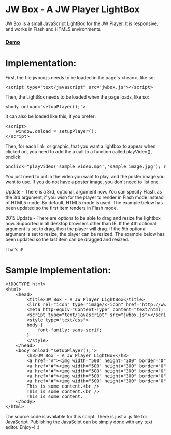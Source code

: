 JW Box - A JW Player LightBox
==========

JW Box is a small JavaScript LightBox for the JW Player. It is responsive, and works in Flash and HTML5 environments.

### [Demo](http://www.pluginsbyethan.com/github/jwbox.html)

Implementation:
==========

First, the file jwbox.js needs to be loaded in the page's &lt;head&gt;, like so:

<pre>
&lt;script type=&quot;text/javascript&quot; src=&quot;jwbox.js&quot;&gt;&lt;/script&gt;
</pre>

Then, the LightBox needs to be loaded when the page loads, like so:

<pre>
&lt;body onload=&quot;setupPlayer();&quot;&gt;
</pre>

It can also be loaded like this, if you prefer:

<pre>
&lt;script&gt;
	window.onload = setupPlayer();
&lt;/script&gt;
</pre>

Then, for each link, or graphic, that you want a lightbox to appear when clicked on, you need to add the a call to a function called playVideo(), onclick:

<pre>
onclick="playVideo('sample_video.mp4','sample_image.jpg'); return false;"
</pre>

You just need to put in the video you want to play, and the poster image you want to use. If you do not have a poster image, you don't need to list one. 

Update - There is a 3rd, optional, argument now. You can specify Flash, as the 3rd argument, if you wish for the player to render in Flash mode instead of HTML5 mode. By default, HTML5 mode is used. The example below has been updated so the first item renders in Flash mode.

2015 Update - There are options to be able to drag and resize the lightbox now. Supported in all desktop browsers other than IE.  If the 4th optional argument is set to drag, then the player will drag. If the 5th optional argument is set to resize, the player can be resized. The example below has been updated so the last item can be dragged and resized.

That's it! 

Sample Implementation:
==========
<pre>
&lt;!DOCTYPE html&gt;
&lt;html&gt;
&nbsp;&nbsp;&nbsp;&nbsp;&lt;head&gt;
&nbsp;&nbsp;&nbsp;&nbsp;&nbsp;&nbsp;&nbsp;&nbsp;&lt;title&gt;JW Box - A JW Player LightBox&lt;/title&gt;
		&lt;link rel=&quot;icon&quot; type=&quot;image/x-icon&quot; href=&quot;http://www.jwplayer.com/wp-content/themes/jwplayer-104/favicon.ico&quot; /&gt;
		&lt;meta http-equiv=&quot;Content-Type&quot; content=&quot;text/html; charset=utf-8&quot; /&gt;
		&lt;script type=&quot;text/javascript&quot; src=&quot;jwbox.js&quot;&gt;&lt;/script&gt;
		&lt;style type=&quot;text/css&quot;&gt;
		body {
			font-family: sans-serif;
		}
		&lt;/style&gt;
&nbsp;&nbsp;&nbsp;&nbsp;&lt;/head&gt;
&nbsp;&nbsp;&nbsp;&nbsp;&lt;body onload=&quot;setupPlayer();&quot;&gt;
		&lt;h3&gt;JW Box - A JW Player LightBox&lt;/h3&gt;
		&lt;a href=&quot;#&quot;&gt;&lt;img width=&quot;500&quot; height=&quot;300&quot; border=&quot;0&quot; src=&quot;http://content.bitsontherun.com/thumbs/i8oQD9zd-480.jpg&quot; onclick=&quot;playVideo('http://content.bitsontherun.com/videos/i8oQD9zd-kNspJqnJ.mp4','http://content.bitsontherun.com/thumbs/i8oQD9zd-480.jpg','flash'); return false;&quot; /&gt;&lt;/a&gt;&lt;br /&gt;&lt;br /&gt;
		&lt;a href=&quot;#&quot;&gt;&lt;img width=&quot;500&quot; height=&quot;300&quot; border=&quot;0&quot; src=&quot;http://www.longtailvideo.com/jw/upload/bunny.jpg&quot; onclick=&quot;playVideo('http://www.longtailvideo.com/jw/upload/bunny.mp4','http://www.longtailvideo.com/jw/upload/bunny.jpg'); return false;&quot; /&gt;&lt;/a&gt;&lt;br /&gt;&lt;br /&gt;
		&lt;a href=&quot;#&quot;&gt;&lt;img width=&quot;500&quot; height=&quot;300&quot; border=&quot;0&quot; src=&quot;http://content.bitsontherun.com/thumbs/3XnJSIm4-480.jpg&quot; onclick=&quot;playVideo('http://content.bitsontherun.com/videos/3XnJSIm4-kNspJqnJ.mp4','http://content.bitsontherun.com/thumbs/3XnJSIm4-480.jpg'); return false;&quot; /&gt;&lt;/a&gt;&lt;br /&gt;&lt;br /&gt;
		&lt;a href=&quot;#&quot;&gt;&lt;img width=&quot;500&quot; height=&quot;300&quot; border=&quot;0&quot; src=&quot;http://content.bitsontherun.com/thumbs/6O7cYVpH-480.jpg&quot; onclick=&quot;playVideo('http://content.bitsontherun.com/videos/6O7cYVpH-1ahmry41.mp4','http://content.bitsontherun.com/thumbs/6O7cYVpH-480.jpg'); return false;&quot; /&gt;&lt;/a&gt;&lt;br /&gt;&lt;br /&gt;
		&lt;a href=&quot;#&quot;&gt;&lt;img width=&quot;500&quot; height=&quot;300&quot; border=&quot;0&quot; src=&quot;http://content.bitsontherun.com/thumbs/zhiesZIW-480.jpg&quot; onclick=&quot;playVideo('http://content.bitsontherun.com/videos/zhiesZIW-52qL9xLP.mp4','http://content.bitsontherun.com/thumbs/zhiesZIW-480.jpg','drag','resize'); return false;&quot; /&gt;&lt;/a&gt;&lt;br /&gt;&lt;br /&gt;
		This is some content.&lt;br /&gt;
		This is some content.&lt;br /&gt;
		This is some content.
&nbsp;&nbsp;&nbsp;&nbsp;&lt;/body&gt;
&lt;/html&gt;
</pre>

The source code is available for this script. There is just a .js file for JavaScript. Publishing the JavaScipt can be simply done with any text editor. Enjoy~! :)
